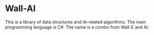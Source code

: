# Wall-AI
This is a library of data structures and IA-related algorithms. The main programming language is C#. The name is a combo from Wall-E and AI.
